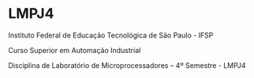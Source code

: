 # LMPJ4
Instituto Federal de Educação Tecnológica de São Paulo - IFSP

Curso Superior em Automação Industrial

Disciplina de Laboratório de Microprocessadores – 4º Semestre - LMPJ4
